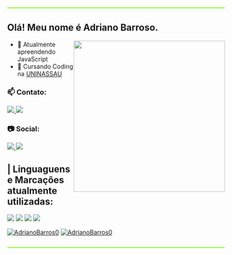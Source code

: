  <img src="image/rgb-rainbow.gif" height=2px width=100%>

 ## Olá! Meu nome é Adriano Barroso.
 <image src="image/source-code-animate.svg" align=right width=350px height=350px>

 
- 📖 Atualmente apreendendo JavaScript
- 🏫 Cursando Coding na [UNINASSAU](https://www.uninassau.edu.br/)
 
 
### 📫 Contato:

<a href="https://www.linkedin.com/in/adriano-barroso-5862bb214">
    <image src="https://img.shields.io/badge/LinkedIn-0077B5?style=for-the-badge&logo=linkedin&logoColor=white">
</a>
<a href="mailto:adrianofilho1301@gmail.com">
    <image src="https://img.shields.io/badge/Gmail-D14836?style=for-the-badge&logo=gmail&logoColor=white">
</a>

### 📷 Social:

<a href="https://www.instagram.com/adrianob.13/">
  <image src="https://img.shields.io/badge/Instagram-E4405F?style=for-the-badge&logo=instagram&logoColor=white">
</a>
  
<a href="https://www.twitter.com/Adriano_BrX/">
  <image src="https://img.shields.io/badge/Twitter-1DA1F2?style=for-the-badge&logo=twitter&logoColor=white">
</a>

## | Linguaguens e Marcações atualmente utilizadas:
<image src="https://img.shields.io/badge/HTML5-E34F26?style=for-the-badge&logo=html5&logoColor=white"> <image src="https://img.shields.io/badge/CSS3-1572B6?style=for-the-badge&logo=css3&logoColor=white"> <image src="https://img.shields.io/badge/JavaScript-F7DF1E?style=for-the-badge&logo=javascript&logoColor=black"> <image src="https://img.shields.io/badge/Markdown-000000?style=for-the-badge&logo=markdown&logoColor=white">



  [![AdrianoBarros0](https://github-readme-stats.vercel.app/api?username=AdrianoBarros0&title_color=aedbf9&text_color=a64848&icon_color=aedbf9&bg_color=0b052f&show_icons=true)](https://github.com/AdrianoBarros0/)
  [![AdrianoBarros0](https://github-readme-stats.vercel.app/api/top-langs/?username=AdrianoBarros0&hide=html&layout=compact&title_color=aedbf9&text_color=a64848&icon_color=aedbf9&bg_color=0b052f)](https://github.com/AdrianoBarros0/)

 <img src="image/rgb-rainbow.gif" height=2px width=100%>
